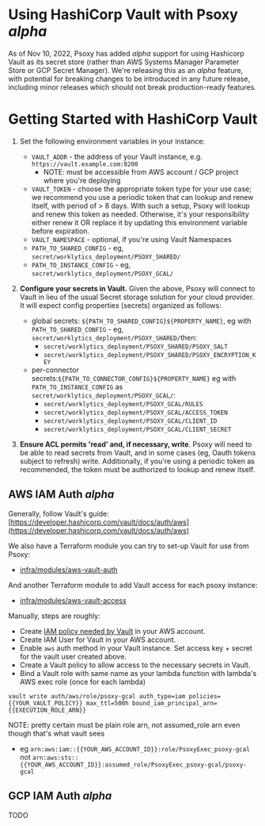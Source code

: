 # Using HashiCorp Vault with Psoxy *alpha*

As of Nov 10, 2022, Psoxy has added *alpha* support for using Hashicorp Vault as its secret store
(rather than AWS Systems Manager Parameter Store or GCP Secret Manager). We're releasing this as an
*alpha* feature, with potential for breaking changes to be introduced in any future release,
including minor releases which should not break production-ready features.

# Getting Started with HashiCorp Vault

  1. Set the following environment variables in your instance:

     * `VAULT_ADDR` - the address of your Vault instance, e.g. `https://vault.example.com:8200`
       * NOTE: must be accessible from AWS account / GCP project where you're deploying
     * `VAULT_TOKEN` - choose the appropriate token type for your use case; we recommend you use
        a periodic token that can lookup and renew itself, with period of > 8 days. With such a
        setup, Psoxy will lookup and renew this token as needed. Otherwise, it's your responsibility
        either renew it OR replace it by updating this environment variable before expiration.
     * `VAULT_NAMESPACE` - optional, if you're using Vault Namespaces
     * `PATH_TO_SHARED_CONFIG` - eg, `secret/worklytics_deployment/PSOXY_SHARED/`
     * `PATH_TO_INSTANCE_CONFIG` - eg, `secret/worklytics_deployment/PSOXY_GCAL/`

  2. **Configure your secrets in Vault.** Given the above, Psoxy will connect to Vault in lieu of
     the usual Secret storage solution for your cloud provider. It will expect config properties
     (secrets) organized as follows:
        * global secrets: `${PATH_TO_SHARED_CONFIG}${PROPERTY_NAME}`, eg with
          `PATH_TO_SHARED_CONFIG` - eg, `secret/worklytics_deployment/PSOXY_SHARED/`then:
            * `secret/worklytics_deployment/PSOXY_SHARED/PSOXY_SALT`
            * `secret/worklytics_deployment/PSOXY_SHARED/PSOXY_ENCRYPTION_KEY`
        * per-connector secrets:`${PATH_TO_CONNECTOR_CONFIG}${PROPERTY_NAME}` eg with
          `PATH_TO_INSTANCE_CONFIG` as `secret/worklytics_deployment/PSOXY_GCAL/`:
            * `secret/worklytics_deployment/PSOXY_GCAL/RULES`
            * `secret/worklytics_deployment/PSOXY_GCAL/ACCESS_TOKEN`
            * `secret/worklytics_deployment/PSOXY_GCAL/CLIENT_ID`
            * `secret/worklytics_deployment/PSOXY_GCAL/CLIENT_SECRET`

   3. **Ensure ACL permits 'read' and, if necessary, write**. Psoxy will need to be able to read
      secrets from Vault, and in some cases (eg, Oauth tokens subject to refresh) write.
      Additionally, if you're using a periodic token as recommended, the token must be authorized
      to lookup and renew itself.


## AWS IAM Auth *alpha*

Generally, follow Vault's guide: [https://developer.hashicorp.com/vault/docs/auth/aws](https://developer.hashicorp.com/vault/docs/auth/aws)

We also have a Terraform module you can try to set-up Vault for use from Psoxy:
  - [infra/modules/aws-vault-auth](../infra/modules/aws-vault-auth)

And another Terraform module to add Vault access for each psoxy instance:
  - [infra/modules/aws-vault-access](../infra/modules/aws-vault-access)


Manually, steps are roughly:
  - Create [IAM policy needed by Vault](https://developer.hashicorp.com/vault/docs/auth/aws#recommended-vault-iam-policy) in your AWS account.
  - Create IAM User for Vault in your AWS account.
  - Enable `aws` auth method in your Vault instance. Set access key + secret for the vault user created above.
  - Create a Vault policy to allow access to the necessary secrets in Vault.
  - Bind a Vault role with same name as your lambda function with lambda's AWS exec role (once for each lambda)
```shell
vault write auth/aws/role/psoxy-gcal auth_type=iam policies={{YOUR_VAULT_POLICY}} max_ttl=500h bound_iam_principal_arn={{EXECUTION_ROLE_ARN}}
```

NOTE: pretty certain must be plain role arn, not assumed_role arn even though that's what vault sees
 - eg `arn:aws:iam::{{YOUR_AWS_ACCOUNT_ID}}:role/PsoxyExec_psoxy-gcal` not `arn:aws:sts::{{YOUR_AWS_ACCOUNT_ID}}:assumed_role/PsoxyExec_psoxy-gcal/psoxy-gcal`

## GCP IAM Auth *alpha*

TODO
